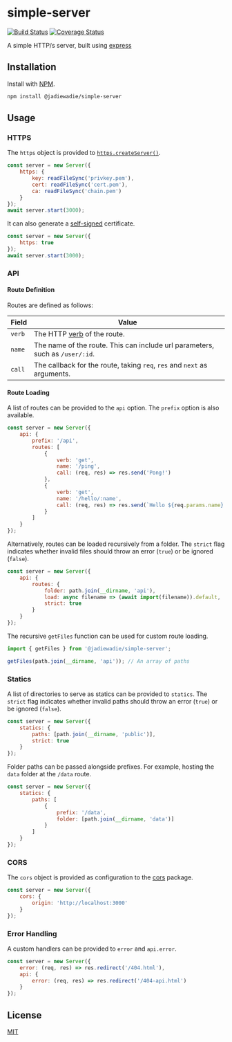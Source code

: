 # simple-server

[![Build Status](https://img.shields.io/drone/build/Jadie-Wadie/simple-server?server=https%3A%2F%2Fdrone.roundsquare.site)](https://drone.roundsquare.site/Jadie-Wadie/simple-server)
[![Coverage Status](https://img.shields.io/codecov/c/github/Jadie-Wadie/simple-server)](https://codecov.io/gh/Jadie-Wadie/simple-server)

A simple HTTP/s server, built using [express](https://expressjs.com/)

## Installation

Install with [NPM](https://www.npmjs.com/).

```sh
npm install @jadiewadie/simple-server
```

## Usage

### HTTPS

The `https` object is provided to [`https.createServer()`](https://nodejs.org/api/https.html#https_https_createserver_options_requestlistener).

```js
const server = new Server({
	https: {
		key: readFileSync('privkey.pem'),
		cert: readFileSync('cert.pem'),
		ca: readFileSync('chain.pem')
	}
});
await server.start(3000);
```

It can also generate a [self-signed](https://www.npmjs.com/package/selfsigned) certificate.

```js
const server = new Server({
	https: true
});
await server.start(3000);
```

### API

#### Route Definition

Routes are defined as follows:

| Field  | Value                                                                          |
| ------ | ------------------------------------------------------------------------------ |
| `verb` | The HTTP [verb](https://expressjs.com/en/4x/api.html#app.METHOD) of the route. |
| `name` | The name of the route. This can include url parameters, such as `/user/:id`.   |
| `call` | The callback for the route, taking `req`, `res` and `next` as arguments.       |

#### Route Loading

A list of routes can be provided to the `api` option. The `prefix` option is also available.

```js
const server = new Server({
	api: {
		prefix: '/api',
		routes: [
			{
				verb: 'get',
				name: '/ping',
				call: (req, res) => res.send('Pong!')
			},
			{
				verb: 'get',
				name: '/hello/:name',
				call: (req, res) => res.send(`Hello ${req.params.name}!`)
			}
		]
	}
});
```

Alternatively, routes can be loaded recursively from a folder. The `strict` flag indicates whether invalid files should throw an error (`true`) or be ignored (`false`).

```js
const server = new Server({
	api: {
		routes: {
			folder: path.join(__dirname, 'api'),
			load: async filename => (await import(filename)).default,
			strict: true
		}
	}
});
```

The recursive `getFiles` function can be used for custom route loading.

```js
import { getFiles } from '@jadiewadie/simple-server';

getFiles(path.join(__dirname, 'api')); // An array of paths
```

### Statics

A list of directories to serve as statics can be provided to `statics`. The `strict` flag indicates whether invalid paths should throw an error (`true`) or be ignored (`false`).

```js
const server = new Server({
	statics: {
		paths: [path.join(__dirname, 'public')],
		strict: true
	}
});
```

Folder paths can be passed alongside prefixes. For example, hosting the `data` folder at the `/data` route.

```js
const server = new Server({
	statics: {
		paths: [
			{
				prefix: '/data',
				folder: [path.join(__dirname, 'data')]
			}
		]
	}
});
```

### CORS

The `cors` object is provided as configuration to the [cors](https://www.npmjs.com/package/cors#configuration-options) package.

```js
const server = new Server({
	cors: {
		origin: 'http://localhost:3000'
	}
});
```

### Error Handling

A custom handlers can be provided to `error` and `api.error`.

```js
const server = new Server({
	error: (req, res) => res.redirect('/404.html'),
	api: {
		error: (req, res) => res.redirect('/404-api.html')
	}
});
```

## License

[MIT](LICENSE)

